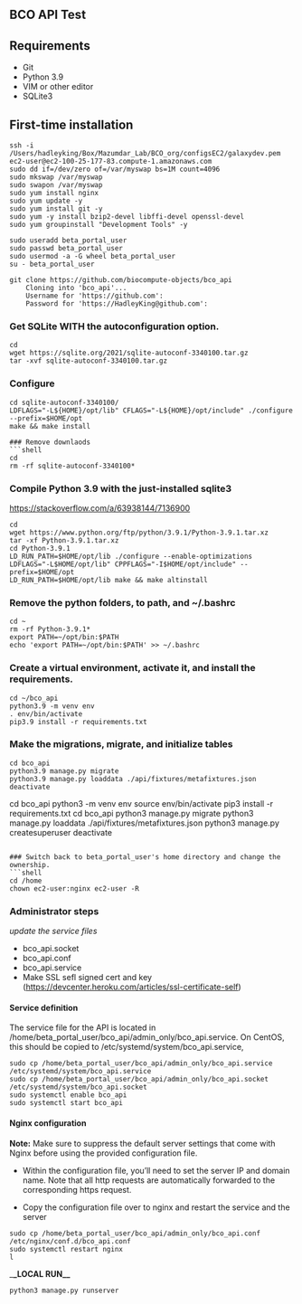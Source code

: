 ## BCO API Test

## Requirements

- Git
- Python 3.9
- VIM or other editor
- SQLite3

## First-time installation

```shell
ssh -i /Users/hadleyking/Box/Mazumdar_Lab/BCO_org/configsEC2/galaxydev.pem ec2-user@ec2-100-25-177-83.compute-1.amazonaws.com
sudo dd if=/dev/zero of=/var/myswap bs=1M count=4096
sudo mkswap /var/myswap
sudo swapon /var/myswap
sudo yum install nginx
sudo yum update -y
sudo yum install git -y
sudo yum -y install bzip2-devel libffi-devel openssl-devel
sudo yum groupinstall "Development Tools" -y

sudo useradd beta_portal_user
sudo passwd beta_portal_user
sudo usermod -a -G wheel beta_portal_user
su - beta_portal_user

git clone https://github.com/biocompute-objects/bco_api
	Cloning into 'bco_api'...
	Username for 'https://github.com':
	Password for 'https://HadleyKing@github.com':
```

### Get SQLite WITH the autoconfiguration option.

```shell
cd
wget https://sqlite.org/2021/sqlite-autoconf-3340100.tar.gz
tar -xvf sqlite-autoconf-3340100.tar.gz
```

### Configure

````shell
cd sqlite-autoconf-3340100/
LDFLAGS="-L${HOME}/opt/lib" CFLAGS="-L${HOME}/opt/include" ./configure --prefix=$HOME/opt
make && make install

### Remove downlaods
```shell
cd
rm -rf sqlite-autoconf-3340100*
````

### Compile Python 3.9 with the just-installed sqlite3

https://stackoverflow.com/a/63938144/7136900

```shell
cd
wget https://www.python.org/ftp/python/3.9.1/Python-3.9.1.tar.xz
tar -xf Python-3.9.1.tar.xz
cd Python-3.9.1
LD_RUN_PATH=$HOME/opt/lib ./configure --enable-optimizations LDFLAGS="-L$HOME/opt/lib" CPPFLAGS="-I$HOME/opt/include" --prefix=$HOME/opt
LD_RUN_PATH=$HOME/opt/lib make && make altinstall
```

### Remove the python folders, to path, and ~/.bashrc

```shell
cd ~
rm -rf Python-3.9.1*
export PATH=~/opt/bin:$PATH
echo 'export PATH=~/opt/bin:$PATH' >> ~/.bashrc
```

### Create a virtual environment, activate it, and install the requirements.

```shell
cd ~/bco_api
python3.9 -m venv env
. env/bin/activate
pip3.9 install -r requirements.txt
```

### Make the migrations, migrate, and initialize tables

```shell
cd bco_api
python3.9 manage.py migrate
python3.9 manage.py loaddata ./api/fixtures/metafixtures.json
deactivate
```

cd bco_api
python3 -m venv env
source env/bin/activate
pip3 install -r requirements.txt
cd bco_api
python3 manage.py migrate
python3 manage.py loaddata ./api/fixtures/metafixtures.json
python3 manage.py createsuperuser
deactivate

````

### Switch back to beta_portal_user's home directory and change the ownership.
```shell
cd /home
chown ec2-user:nginx ec2-user -R
````

### Administrator steps

_update the service files_

- bco_api.socket
- bco_api.conf
- bco_api.service
- Make SSL sefl signed cert and key (https://devcenter.heroku.com/articles/ssl-certificate-self)

#### Service definition

The service file for the API is located in /home/beta_portal_user/bco_api/admin_only/bco_api.service. On CentOS, this should be copied to /etc/systemd/system/bco_api.service,

```shell
sudo cp /home/beta_portal_user/bco_api/admin_only/bco_api.service /etc/systemd/system/bco_api.service
sudo cp /home/beta_portal_user/bco_api/admin_only/bco_api.socket /etc/systemd/system/bco_api.socket
sudo systemctl enable bco_api
sudo systemctl start bco_api
```

#### Nginx configuration

**Note:** Make sure to suppress the default server settings that come with Nginx before using the provided configuration file.

- Within the configuration file, you’ll need to set the server IP and domain name. Note that all http requests are automatically forwarded to the corresponding https request.

- Copy the configuration file over to nginx and restart the service and the server

```shell
sudo cp /home/beta_portal_user/bco_api/admin_only/bco_api.conf /etc/nginx/conf.d/bco_api.conf
sudo systemctl restart nginx
l
```

\_**\_LOCAL RUN\_\_**

`python3 manage.py runserver`
